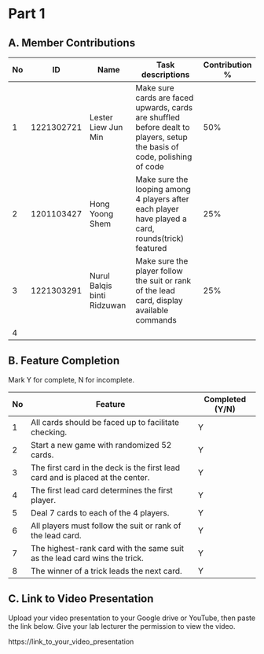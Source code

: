 # Part 1

## A. Member Contributions

No | ID         |         Name         | Task descriptions | Contribution %
-- | ---------- | -------------------- | ----------------- | --------------
1  | 1221302721 | Lester Liew Jun Min  | Make sure cards are faced upwards, cards are shuffled before dealt to players, setup the basis of code, polishing of code| 50%
2  | 1201103427 |   Hong Yoong Shem    | Make sure the looping among 4 players after each player have played a card, rounds(trick) featured                  |    25%
3  | 1221303291 |Nurul Balqis binti Ridzuwan| Make sure the player follow the suit or rank of the lead card, display available commands                | 25%
4  |            |                      |                   |


## B. Feature Completion

Mark Y for complete, N for incomplete.

No | Feature                                                                         | Completed (Y/N)
-- | ------------------------------------------------------------------------------- | ---------------
1  | All cards should be faced up to facilitate checking.                            |        Y 
2  | Start a new game with randomized 52 cards.                                      |        Y   
3  | The first card in the deck is the first lead card and is placed at the center.  |        Y
4  | The first lead card determines the first player.                                |        Y
5  | Deal 7 cards to each of the 4 players.                                          |        Y
6  | All players must follow the suit or rank of the lead card.                      |        Y
7  | The highest-rank card with the same suit as the lead card wins the trick.       |        Y
8  | The winner of a trick leads the next card.                                      |        Y


## C. Link to Video Presentation

Upload your video presentation to your Google drive or YouTube, then paste the link below. Give your lab lecturer the permission to view the video.

https://link_to_your_video_presentation

